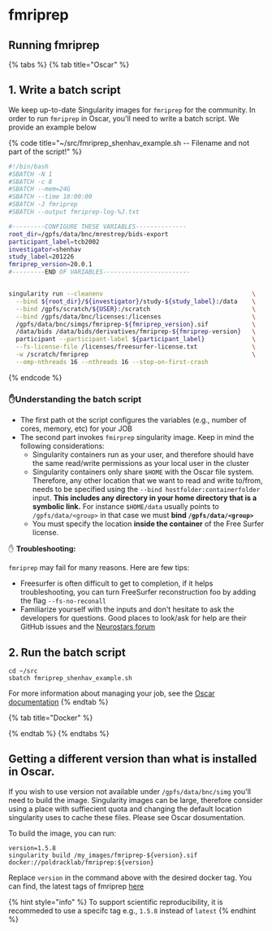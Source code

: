 # fmriprep

## Running fmriprep

{% tabs %}
{% tab title="Oscar" %}
## 1. Write a batch script

We keep up-to-date Singularity images for `fmriprep` for the community. In order to run `fmriprep` in Oscar, you'll need to write a batch script. We provide an example below

{% code title="~/src/fmriprep\_shenhav\_example.sh -- Filename and not part of the script!" %}
```bash
#!/bin/bash
#SBATCH -N 1
#SBATCH -c 8
#SBATCH --mem=24G
#SBATCH --time 18:00:00
#SBATCH -J fmriprep
#SBATCH --output fmriprep-log-%J.txt

#---------CONFIGURE THESE VARIABLES--------------
root_dir=/gpfs/data/bnc/mrestrep/bids-export
participant_label=tcb2002
investigator=shenhav
study_label=201226
fmriprep_version=20.0.1
#---------END OF VARIABLES------------------------


singularity run --cleanenv                                         \
  --bind ${root_dir}/${investigator}/study-${study_label}:/data    \
  --bind /gpfs/scratch/${USER}:/scratch                            \
  --bind /gpfs/data/bnc/licenses:/licenses                         \
  /gpfs/data/bnc/simgs/fmriprep-${fmriprep_version}.sif            \
  /data/bids /data/bids/derivatives/fmriprep-${fmriprep-version}   \
  participant --participant-label ${participant_label}             \
  --fs-license-file /licenses/freesurfer-license.txt               \
  -w /scratch/fmriprep                                             \
  --omp-nthreads 16 --nthreads 16 --stop-on-first-crash


```
{% endcode %}

### ✋Understanding the batch script

* The first path ot the script configures the variables \(e.g., number of cores, memory, etc\) for your JOB
* The second part invokes `fmirprep` singularity image. Keep in mind the following considerations:
  * Singularity containers run as your user, and therefore should have the same read/write permissions as your local user in the cluster
  * Singularity containers only share  `$HOME` with the Oscar file system. Therefore, any other location that we want to read and write to/from, needs to be specified using the `--bind hostfolder:containerfolder` input. **This includes any directory in your home directory that is a symbolic link.** For instance `$HOME/data` usually points to  `/gpfs/data/<group>` in that case we must **bind `/gpfs/data/<group>`**
  * You must specify the location **inside the container** of the Free Surfer license.

✋ **Troubleshooting:**

`fmriprep` may fail for many reasons. Here are few tips:

* Freesurfer is often difficult to get to completion, if it helps troubleshooting, you can turn FreeSurfer reconstruction foo by adding the flag `--fs-no-reconall`
* Familiarize yourself with the inputs and don't hesitate to ask the developers for questions. Good places to look/ask for help are their GitHub issues and the [Neurostars forum](https://neurostars.org)

## 2. Run the batch script

```text
cd ~/src
sbatch fmriprep_shenhav_example.sh
```

For more information about managing your job, see the [Oscar documentation](https://docs.ccv.brown.edu/oscar/submitting-jobs/managing-jobs)
{% endtab %}

{% tab title="Docker" %}

{% endtab %}
{% endtabs %}



## Getting a different version than what is installed in Oscar.

If you wish to use version not available under `/gpfs/data/bnc/simg` you'll need to build the image. Singularity images can be large, therefore consider using a place with suffiecient quota and changing the default location singularity uses to cache these files. Please see Oscar dosumentation.

To build the image, you can run:

```
version=1.5.8
singularity build /my_images/fmriprep-${version}.sif docker://poldracklab/fmriprep:${version}
```

Replace `version` in the command above with the desired docker tag. You can find, the latest tags of fmriprep [here](https://hub.docker.com/r/poldracklab/fmriprep/tags)

{% hint style="info" %}
 To support scientific reproducibility, it is recommeded to use a specifc tag e.g., `1.5.8` instead of `latest` 
{% endhint %}

